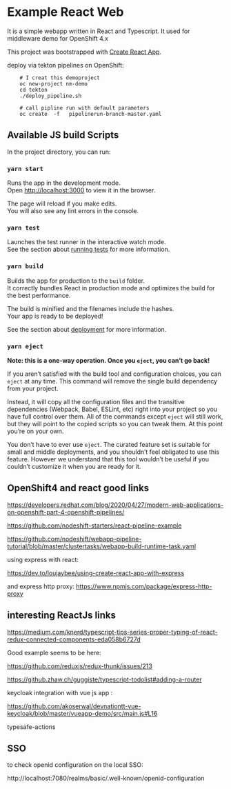 # Example React Web

It is a simple webapp written in React and Typescript.
It used for middleware  demo for OpenShift 4.x




This project was bootstrapped with [Create React App](https://github.com/facebook/create-react-app).

deploy via tekton pipelines on OpenShift:
        
        # I creat this demoproject
        oc new-project nm-demo
        cd tekton
        ./deploy_pipeline.sh
        
        # call pipline run with default parameters
        oc create  -f   pipelinerun-branch-master.yaml



## Available JS build Scripts

In the project directory, you can run:

### `yarn start`

Runs the app in the development mode.<br />
Open [http://localhost:3000](http://localhost:3000) to view it in the browser.

The page will reload if you make edits.<br />
You will also see any lint errors in the console.

### `yarn test`

Launches the test runner in the interactive watch mode.<br />
See the section about [running tests](https://facebook.github.io/create-react-app/docs/running-tests) for more information.

### `yarn build`

Builds the app for production to the `build` folder.<br />
It correctly bundles React in production mode and optimizes the build for the best performance.

The build is minified and the filenames include the hashes.<br />
Your app is ready to be deployed!

See the section about [deployment](https://facebook.github.io/create-react-app/docs/deployment) for more information.

### `yarn eject`

**Note: this is a one-way operation. Once you `eject`, you can’t go back!**

If you aren’t satisfied with the build tool and configuration choices, you can `eject` at any time. This command will remove the single build dependency from your project.

Instead, it will copy all the configuration files and the transitive dependencies (Webpack, Babel, ESLint, etc) right into your project so you have full control over them. All of the commands except `eject` will still work, but they will point to the copied scripts so you can tweak them. At this point you’re on your own.

You don’t have to ever use `eject`. The curated feature set is suitable for small and middle deployments, and you shouldn’t feel obligated to use this feature. However we understand that this tool wouldn’t be useful if you couldn’t customize it when you are ready for it.


## OpenShift4 and react good links


https://developers.redhat.com/blog/2020/04/27/modern-web-applications-on-openshift-part-4-openshift-pipelines/

https://github.com/nodeshift-starters/react-pipeline-example

https://github.com/nodeshift/webapp-pipeline-tutorial/blob/master/clustertasks/webapp-build-runtime-task.yaml


using express with react:

https://dev.to/loujaybee/using-create-react-app-with-express

and express http proxy:
https://www.npmjs.com/package/express-http-proxy


## interesting ReactJs links


https://medium.com/knerd/typescript-tips-series-proper-typing-of-react-redux-connected-components-eda058b6727d

Good example seems to be here:

https://github.com/reduxjs/redux-thunk/issues/213


https://github.zhaw.ch/guggiste/typescript-todolist#adding-a-router


keycloak integration with vue js app :

https://github.com/akoserwal/devnationtt-vue-keycloak/blob/master/vueapp-demo/src/main.js#L16


typesafe-actions

## SSO 

to check openid configuration on the local SSO:

http://localhost:7080/realms/basic/.well-known/openid-configuration


